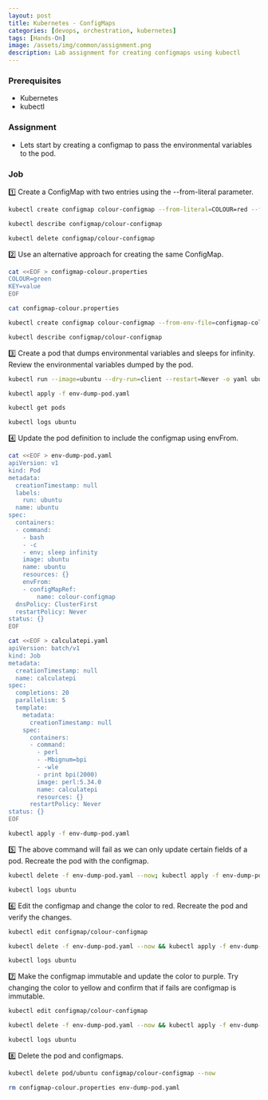 ```yaml
---
layout: post
title: Kubernetes - ConfigMaps
categories: [devops, orchestration, kubernetes]
tags: [Hands-On]
image: /assets/img/common/assignment.png
description: Lab assignment for creating configmaps using kubectl
---
```


### Prerequisites

- Kubernetes
- kubectl

### Assignment

- Lets start by creating a configmap to pass the environmental variables to the pod.

### Job

1️⃣  Create a ConfigMap with two entries using the --from-literal parameter.

```sh
kubectl create configmap colour-configmap --from-literal=COLOUR=red --from-literal=KEY=value
```

```sh
kubectl describe configmap/colour-configmap
```

```sh
kubectl delete configmap/colour-configmap
```

2️⃣ Use an alternative approach for creating the same ConfigMap.

```sh
cat <<EOF > configmap-colour.properties
COLOUR=green
KEY=value
EOF
```

```sh
cat configmap-colour.properties
```

```sh
kubectl create configmap colour-configmap --from-env-file=configmap-colour.properties
```

```sh
kubectl describe configmap/colour-configmap
```

3️⃣ Create a pod that dumps environmental variables and sleeps for infinity. Review the environmental variables dumped by the pod.

```sh
kubectl run --image=ubuntu --dry-run=client --restart=Never -o yaml ubuntu --command bash -- -c 'env; sleep infinity' | tee env-dump-pod.yaml
```

```sh
kubectl apply -f env-dump-pod.yaml
```

```sh
kubectl get pods
```

```sh
kubectl logs ubuntu
```

4️⃣ Update the pod definition to include the configmap using envFrom.

```sh
cat <<EOF > env-dump-pod.yaml
apiVersion: v1
kind: Pod
metadata:
  creationTimestamp: null
  labels:
    run: ubuntu
  name: ubuntu
spec:
  containers:
  - command:
    - bash
    - -c
    - env; sleep infinity
    image: ubuntu
    name: ubuntu
    resources: {}
    envFrom:
    - configMapRef:
        name: colour-configmap
  dnsPolicy: ClusterFirst
  restartPolicy: Never
status: {}
EOF
```

```sh
cat <<EOF > calculatepi.yaml
apiVersion: batch/v1
kind: Job
metadata:
  creationTimestamp: null
  name: calculatepi
spec:
  completions: 20
  parallelism: 5
  template:
    metadata:
      creationTimestamp: null
    spec:
      containers:
      - command:
        - perl
        - -Mbignum=bpi
        - -wle
        - print bpi(2000)
        image: perl:5.34.0
        name: calculatepi
        resources: {}
      restartPolicy: Never
status: {}
EOF
```

```sh
kubectl apply -f env-dump-pod.yaml
```

5️⃣ The above command will fail as we can only update certain fields of a pod. Recreate the pod with the configmap.

```sh
kubectl delete -f env-dump-pod.yaml --now; kubectl apply -f env-dump-pod.yaml
```

```sh
kubectl logs ubuntu
```

6️⃣ Edit the configmap and change the color to red. Recreate the pod and verify the changes.

```sh
kubectl edit configmap/colour-configmap
```

```sh
kubectl delete -f env-dump-pod.yaml --now && kubectl apply -f env-dump-pod.yaml
```

```sh
kubectl logs ubuntu
```

7️⃣ Make the configmap immutable and update the color to purple. Try changing the color to yellow and confirm that if fails are configmap is immutable.

```sh
kubectl edit configmap/colour-configmap
```

```sh
kubectl delete -f env-dump-pod.yaml --now && kubectl apply -f env-dump-pod.yaml
```

```sh
kubectl logs ubuntu
```

8️⃣ Delete the pod and configmaps.

```sh
kubectl delete pod/ubuntu configmap/colour-configmap --now
```

```sh
rm configmap-colour.properties env-dump-pod.yaml
```
